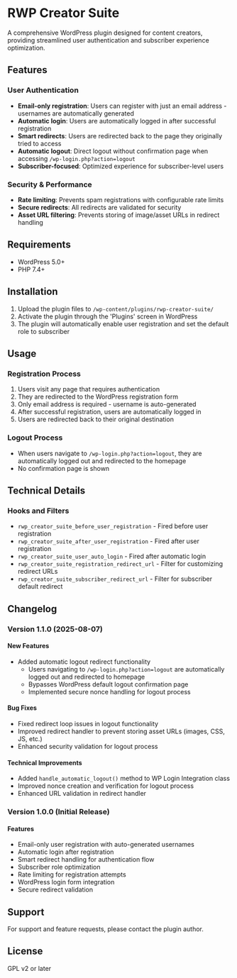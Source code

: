 # RWP Creator Suite

A comprehensive WordPress plugin designed for content creators, providing streamlined user authentication and subscriber experience optimization.

## Features

### User Authentication
- **Email-only registration**: Users can register with just an email address - usernames are automatically generated
- **Automatic login**: Users are automatically logged in after successful registration
- **Smart redirects**: Users are redirected back to the page they originally tried to access
- **Automatic logout**: Direct logout without confirmation page when accessing `/wp-login.php?action=logout`
- **Subscriber-focused**: Optimized experience for subscriber-level users

### Security & Performance
- **Rate limiting**: Prevents spam registrations with configurable rate limits
- **Secure redirects**: All redirects are validated for security
- **Asset URL filtering**: Prevents storing of image/asset URLs in redirect handling

## Requirements

- WordPress 5.0+
- PHP 7.4+

## Installation

1. Upload the plugin files to `/wp-content/plugins/rwp-creator-suite/`
2. Activate the plugin through the 'Plugins' screen in WordPress
3. The plugin will automatically enable user registration and set the default role to subscriber

## Usage

### Registration Process
1. Users visit any page that requires authentication
2. They are redirected to the WordPress registration form
3. Only email address is required - username is auto-generated
4. After successful registration, users are automatically logged in
5. Users are redirected back to their original destination

### Logout Process
- When users navigate to `/wp-login.php?action=logout`, they are automatically logged out and redirected to the homepage
- No confirmation page is shown

## Technical Details

### Hooks and Filters
- `rwp_creator_suite_before_user_registration` - Fired before user registration
- `rwp_creator_suite_after_user_registration` - Fired after user registration
- `rwp_creator_suite_user_auto_login` - Fired after automatic login
- `rwp_creator_suite_registration_redirect_url` - Filter for customizing redirect URLs
- `rwp_creator_suite_subscriber_redirect_url` - Filter for subscriber default redirect

## Changelog

### Version 1.1.0 (2025-08-07)
#### New Features
- Added automatic logout redirect functionality
  - Users navigating to `/wp-login.php?action=logout` are automatically logged out and redirected to homepage
  - Bypasses WordPress default logout confirmation page
  - Implemented secure nonce handling for logout process

#### Bug Fixes
- Fixed redirect loop issues in logout functionality
- Improved redirect handler to prevent storing asset URLs (images, CSS, JS, etc.)
- Enhanced security validation for logout process

#### Technical Improvements
- Added `handle_automatic_logout()` method to WP Login Integration class
- Improved nonce creation and verification for logout process
- Enhanced URL validation in redirect handler

### Version 1.0.0 (Initial Release)
#### Features
- Email-only user registration with auto-generated usernames
- Automatic login after registration
- Smart redirect handling for authentication flow
- Subscriber role optimization
- Rate limiting for registration attempts
- WordPress login form integration
- Secure redirect validation

## Support

For support and feature requests, please contact the plugin author.

## License

GPL v2 or later
